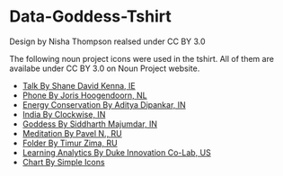 
# Data-Goddess-Tshirt

Design by Nisha Thompson realsed under CC BY 3.0

The following noun project icons were used in the tshirt. All of them are availabe under CC BY 3.0 on Noun Project website.

- [Talk By Shane David Kenna, IE ](https://thenounproject.com/term/talk/82527)
- [Phone By Joris Hoogendoorn, NL](https://thenounproject.com/term/phone/42970/)
- [Energy Conservation By Aditya Dipankar, IN](https://thenounproject.com/term/energy-conservation/91319/)
- [India By Clockwise, IN](https://thenounproject.com/term/india/7019/)
- [Goddess By Siddharth Majumdar, IN](https://thenounproject.com/term/goddess/39513/)
- [Meditation By Pavel N., RU](https://thenounproject.com/term/meditation/17148/)
- [Folder By Timur Zima, RU](https://thenounproject.com/term/folder/9357/)
- [Learning Analytics By Duke Innovation Co-Lab, US](https://thenounproject.com/term/learning-analytics/27473/)
- [Chart By Simple Icons](https://thenounproject.com/term/chart/31051/)






